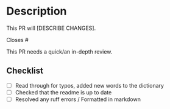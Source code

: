 # Description

This PR will [DESCRIBE CHANGES].

Closes #

<!-- Select quick/in-depth as necessary -->
This PR needs a quick/an in-depth review.

## Checklist

- [ ] Read through for typos, added new words to the dictionary
- [ ] Checked that the readme is up to date
- [ ] Resolved any ruff errors / Formatted in markdown
